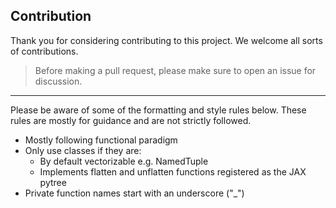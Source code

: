 ## Contribution

Thank you for considering contributing to this project. We welcome all sorts of contributions.

> Before making a pull request, please make sure to open an issue for discussion.
- - -
Please be aware of some of the formatting and style rules below. These rules are mostly for guidance and are not strictly followed.

- Mostly following functional paradigm
- Only use classes if they are:
    - By default vectorizable e.g. NamedTuple
    - Implements flatten and unflatten functions registered as the JAX pytree
- Private function names start with an underscore ("_")

